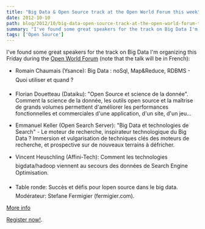 ```yaml
---
title: "Big Data & Open Source track at the Open World Forum this week"
date: 2012-10-10
path: blog/2012/10/big-data-open-source-track-at-the-open-world-forum-this-week
summary: "I've found some great speakers for the track on Big Data I'm organizing this Friday during the Open World Forum (note that the talk will be in French): Romain Chaumais (Ysance): &#147;Big Data : noSql, Map&amp;Reduce, RDBMS - Quoi utiliser et quand ?&#148; Florian Douetteau (Dataiku): &quot;Open Source et science de la donn&eacute;e&quot;."
tags: ['Open Source']
---
```


I've found some great speakers for the track on Big Data I'm organizing this Friday during the [Open World Forum](http://www.openworld.forum/) (note that the talk will be in French):

- Romain Chaumais (Ysance): &#147;Big Data : noSql, Map&amp;Reduce, RDBMS - Quoi utiliser et quand ?&#148;

- Florian Douetteau (Dataiku): &quot;Open Source et science de la donn&eacute;e&quot;. Comment la science de la donn&eacute;e, les outils open source et la ma&icirc;trise de grands volumes permettent d'am&eacute;liorer les performances fonctionnelles et commerciales d'une application, d'un site, d'un jeu...

- Emmanuel Keller (Open Search Server): &quot;Big Data et technologies de Search&quot; -  Le moteur de recherche, inspirateur technologique du Big Data ? Immersion et vulgarisation de techniques cl&eacute;s des moteurs de recherche, et prospective sur de nouveaux terrains &agrave; d&eacute;fricher.

- Vincent Heuschling (Affini-Tech): &#147;Comment les technologies bigdata/hadoop viennent au secours des donn&eacute;es de Search Engine Optimisation&#148;.

- Table ronde: &#147;Succ&egrave;s et d&eacute;fis pour l&#146;open source dans le big data.&#148;
Mod&eacute;rateur: Stefane Fermigier (fermigier.com).

[More info](http://openworldforum2012.sched.org/event/4145d14e280eb4ddf69290f6c2826ca2)

[Register now!](http://openworldforum.org/user/register).
